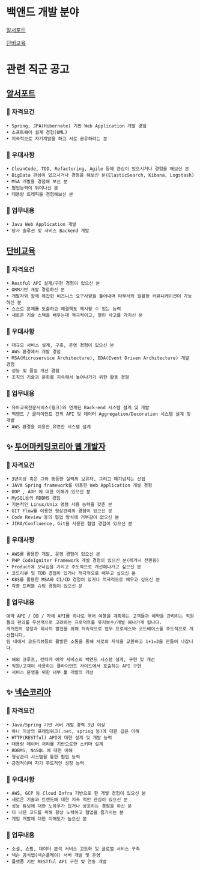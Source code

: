 # 백앤드 개발 분야

[알서포트]([알서포트](https://www.wanted.co.kr/wd/30956))

[단비교육]([단비교육](https://www.wanted.co.kr/wd/97099))

# 관련 직군 공고
## [알서포트](https://www.wanted.co.kr/wd/30956)
### 🥒 자격요건
    • Spring, JPA(Hibernate) 기반 Web Application 개발 경험
    • 소프트웨어 설계 경험(UML)
    • 지속적으로 자기계발을 하고 서로 공유하려는 분

### 🥒 우대사항
    • CleanCode, TDD, Refactoring, Agile 등에 관심이 있으시거나 경험을 해보신 분
    • BigData 관심이 있으시거나 경험을 해보신 분(ElasticSearch, Kibana, Logstash)
    • MSA 개발을 경험해 보신 분
    • 협업능력이 뛰어나신 분
    • 대용량 트래픽을 경험해보신 분

### 🥒 업무내용
    • Java Web Application 개발
    • 당사 솔루션 및 서비스 Backend 개발

## [단비교육](https://www.wanted.co.kr/wd/97099)
### 🥒 자격요건
    • Restful API 설계/구현 경험이 있으신 분
    • ORM기반 개발 경험하신 분
    • 개발자와 함께 복잡한 비즈니스 요구사항을 풀어내며 타부서와 원활한 커뮤니케이션이 가능하신 분
    • 스스로 문제를 도출하고 해결책도 제시할 수 있는 능력
    • 새로운 기술 스택을 배우는데 적극적이고, 열린 사고를 가지신 분

### 🥒 우대사항
    • 대규모 서비스 설계, 구축, 운영 경험이 있으신 분
    • AWS 환경에서 개발 경험
    • MSA(Microservice Architecture), EDA(Event Driven Architecture) 개발 경험
    • 성능 및 품질 개선 경험
    • 조직의 기술과 문화를 지속해서 높여나가기 위한 활동 경험

### 🥒 업무내용
    • 유아교육전문서비스(윙크)와 연계된 Back-end 시스템 설계 및 개발
    • 백엔드 / 클라이언트 간의 API 및 데이터 Aggregation/Decoration 시스템 설계 및 개발
    • AWS 환경을 이용한 유연한 시스템 설계

## ✨ [투어마케팅코리아 웹 개발자](https://www.wanted.co.kr/wd/110734)
### 🥒 자격요건
    • 3년이상 혹은 그와 동등한 실력의 보유자, 그리고 패기넘치는 신입
    • JAVA Spring framework를 이용한 Web Application 개발 경험
    • OOP , AOP 에 대한 이해가 있으신 분
    • MySQL등의 RDBMS 경험
    • 기본적인 Linux/Unix 명령 사용 능력을 갖춘 분
    • GIT Flow를 이용한 형상관리의 경험이 있으신 분
    • Code Review 등의 협업 방식에 거부감이 없으신 분
    • JIRA/Confluence, Git을 사용한 협업 경험이 있으신 분

### 🥒 우대사항
    • AWS를 활용한 개발, 운영 경험이 있으신 분
    • PHP CodeIgniter Framework 개발 경험이 있으신 분(레거시 전환중)
    • Product에 오너십을 가지고 주도적으로 개선해나가고 싶으신 분
    • 코드리뷰 및 TDD 경험이 있거나 적극적으로 배우고 싶으신 분
    • K8S를 활용한 MSA와 CI/CD 경험이 있거나 적극적으로 배우고 싶으신 분
    • 각종 트러블 슈팅 경험이 있으신 분

### 🥒 업무내용
    예약 API / DB / 자체 API를 하나로 엮어 여행을 계획하는 고객들과 예약을 관리하는 직원들의 편의를 우선적으로 고려하는 프로덕트를 유지보수/개발 해나가게 됩니다.
    개개인의 성장과 회사의 발전을 위해 지속적으로 업무 프로세스와 코드베이스를 주도적으로 개선합니다.
    팀 내에서 코드리뷰등의 활발한 소통을 통해 서로의 지식을 교환하고 1+1=3을 만들어 나갑니다.
    
    • 해외 크루즈, 렌터카 예약 서비스의 백엔드 시스템 설계, 구현 및 개선
    • 직원/고객이 사용하는 클라이언트 사이드에서 호출하는 API 구현
    • 서비스 운영을 위한 내부 툴 개발의 개선

## ✨ [넥슨코리아](https://programmers.co.kr/job_positions/9887?by_theme=true)
### 🥒 자격요건
    • Java/Spring 기반 서버 개발 경력 3년 이상
    • 하나 이상의 프레임워크(.net, spring 등)에 대한 깊은 이해
    • HTTP(RESTful) API에 대한 설계 및 개발 능력
    • 대용량 데이터 처리를 기반으로한 스키마 설계
    • RDBMS, NoSQL 에 대한 이해
    • 형상관리 시스템을 통한 협업 능력
    • 긍정적이며 자기 주도적인 성장 능력

### 🥒 우대사항
    • AWS, GCP 등 Cloud Infra 기반으로 한 개발 경험이 있으신 분
    • 새로은 기술과 트랜드에 대한 지속 적인 관심이 있으신 분
    • 성능 튜닝에 대한 노하우가 있거나 상응하는 경험을 하신 분
    • 더 나은 코드를 위해 항상 노력하고 협업을 즐기시는 분
    • 게임 개발에 대한 이해도가 높으신 분

### 🥒 업무내용
    • 소셜, 쇼핑, 데이터 분석 서비스 고도화 및 글로벌 서비스 구축
    • 넥슨 공식앱(넥슨플레이) 서버 개발 및 운영
    • 플랫폼 기반 RESTful API 구현 및 연동 개발